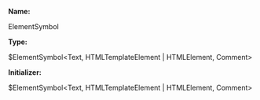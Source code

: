 **Name:**

ElementSymbol

**Type:**

$ElementSymbol<Text, HTMLTemplateElement | HTMLElement, Comment>

**Initializer:**

$ElementSymbol<Text, HTMLTemplateElement | HTMLElement, Comment>

